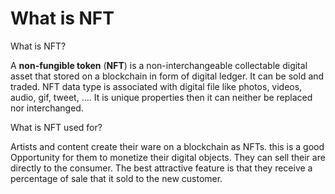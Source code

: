 # What is NFT

What is NFT?

A **non-fungible token** (**NFT**) is a non-interchangeable collectable digital asset that stored on a blockchain in form of digital ledger. It can be sold and traded. NFT data type is associated with digital file like photos, videos, audio, gif, tweet, …. It is unique properties then it can neither be replaced nor interchanged.

What is NFT used for?

Artists and content create their ware on a blockchain as NFTs. this is a good Opportunity for them to monetize their digital objects. They can sell their are directly to the consumer. The best attractive feature is that they receive a percentage of sale that it sold to the new customer.
